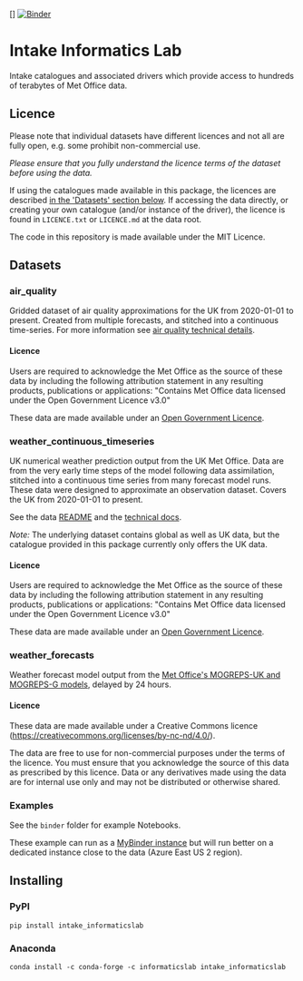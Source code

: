 []
[![Binder](https://mybinder.org/badge_logo.svg)](https://mybinder.org/v2/gh/informatics-lab/met_office_datasets/HEAD?urlpath=%2Flab%2Ftree%2Fbinder%2FIntroduction.ipynb)


# Intake Informatics Lab

Intake catalogues and associated drivers which provide access to hundreds of terabytes of Met Office data.

## Licence

Please note that individual datasets have different licences and not all are fully open, e.g. some prohibit non-commercial use.

*Please ensure that you fully understand the licence terms of the dataset before using the data.*

If using the catalogues made available in this package, the licences are described [in the 'Datasets' section below](#datasets).
If accessing the data directly, or creating your own catalogue (and/or instance of the driver), the licence is found in `LICENCE.txt` or `LICENCE.md` at the data root.

The code in this repository is made available under the MIT Licence.

## Datasets

### air_quality

Gridded dataset of air quality approximations for the UK from 2020-01-01 to present. Created from multiple forecasts, and stitched into a continuous time-series. For more information see [air quality technical details](https://metdatasa.blob.core.windows.net/covid19-response/README_data_air_quality.html).

#### Licence
Users are required to acknowledge the Met Office as the source of these data by including the following attribution statement in any resulting products, publications or applications:
"Contains Met Office data licensed under the Open Government Licence v3.0"

These data are made available under an [Open Government Licence](http://www.nationalarchives.gov.uk/doc/open-government-licence/version/3/).

### weather_continuous_timeseries

UK numerical weather prediction output from the UK Met Office. Data are from the very early time steps of the model following data assimilation, stitched into a continuous time series from many forecast model runs. These data were designed to approximate an observation dataset. Covers the UK from 2020-01-01 to present.

See the data [README](https://metdatasa.blob.core.windows.net/covid19-response/README_data.html) and the [technical docs](https://metdatasa.blob.core.windows.net/covid19-response/README_data_processing.pdf).

*Note:* The underlying dataset contains global as well as UK data, but the catalogue provided in this package currently only offers the UK data.


#### Licence
Users are required to acknowledge the Met Office as the source of these data by including the following attribution statement in any resulting products, publications or applications:
"Contains Met Office data licensed under the Open Government Licence v3.0"

These data are made available under an [Open Government Licence](http://www.nationalarchives.gov.uk/doc/open-government-licence/version/3/).


### weather_forecasts

Weather forecast model output from the [Met Office's MOGREPS-UK and MOGREPS-G models](https://www.metoffice.gov.uk/research/weather/ensemble-forecasting/mogreps), delayed by 24 hours.

#### Licence
These data are made available under a Creative Commons licence (https://creativecommons.org/licenses/by-nc-nd/4.0/).

The data are free to use for non-commercial purposes under the terms of the licence.
You must ensure that you acknowledge the source of this data as prescribed by this licence.
Data or any derivatives made using the data are for internal use only and may not be distributed or otherwise shared.

### Examples
See the `binder` folder for example Notebooks. 

These example can run as a [MyBinder instance](https://mybinder.org/v2/gh/informatics-lab/met_office_datasets/HEAD?urlpath=%2Flab%2Ftree%2Fbinder%2FIntroduction.ipynb) but will run better on a dedicated instance close to the data (Azure East US 2 region).

## Installing

### PyPI

```shell
pip install intake_informaticslab
```

### Anaconda

```shell
conda install -c conda-forge -c informaticslab intake_informaticslab
```
